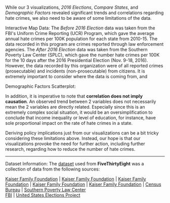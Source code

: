 While our 3 visualizations, _2016 Elections_, _Compare States_, and _Demographic Factors_ revealed significant trends and correlations regarding hate crimes, we also need to be aware of some limitations of the data.

Interactive Map Data:
The _Before 2016 Election_ data was taken from the FBI's Uniform Crime Reporting (UCR) Program, which gave the average annual hate crimes per 100K population for each state from 2010-15. The data recorded in this program are crimes reported through law enforcement agencies. The _After 2016 Election_ data was taken from the Southern Poverty Law Center (SPLC), which gave the number hate crimes per 100K for the 10 days after the 2016 Presidential Election (Nov. 9-18, 2016). However, the data recorded by this organization were of all reported crimes (prosecutable) and incidents (non-prosecutable) from citizens. It is extremely important to consider where the data is coming from, and

Demographic Factors Scatterplot:

In addition, it is imperative to note that **correlation does not imply causation**. An observed trend between 2 variables does not necessarily mean the 2 variables are directly related. Especially since this is an extremely complex social situation, it would be an oversimplification to conclude that income inequality or level of education, for instance, have sole proportional impact on the rate of hate crimes in a state.

Deriving policy implications just from our visualizations can be a bit tricky considering these limitations above. Instead, our hope is that our visualizations provoke the need for further action, including further research, regarding how to reduce the number of hate crimes.

***
Dataset Information:
The [dataset](https://github.com/fivethirtyeight/data/tree/master/hate-crimes) used from **FiveThirtyEight** was a collection of data from the following sources:  

[Kaiser Family Foundation](https://www.kff.org/other/state-indicator/median-annual-income/?currentTimeframe=0&sortModel=%7B%22colId%22:%22Location%22,%22sort%22:%22asc%22%7D) | [Kaiser Family Foundation](https://www.kff.org/other/state-indicator/unemployment-rate/?currentTimeframe=0&sortModel=%7B%22colId%22:%22Location%22,%22sort%22:%22asc%22%7D) | [Kaiser Family Foundation](https://www.kff.org/other/state-indicator/unemployment-rate/?currentTimeframe=0&sortModel=%7B%22colId%22:%22Location%22,%22sort%22:%22asc%22%7D) | [Kaiser Family Foundation](https://www.kff.org/other/state-indicator/distribution-by-citizenship-status/?currentTimeframe=0&sortModel=%7B%22colId%22:%22Location%22,%22sort%22:%22asc%22%7D) | [Kaiser Family Foundation](https://www.kff.org/other/state-indicator/distribution-by-raceethnicity/?currentTimeframe=0&sortModel=%7B%22colId%22:%22Location%22,%22sort%22:%22asc%22%7D) | [Census Bureau](https://www.census.gov/prod/2012pubs/p20-566.pdf) | [Southern Poverty Law Center](https://www.splcenter.org/20161129/ten-days-after-harassment-and-intimidation-aftermath-election)  
[FBI](https://ucr.fbi.gov/hate-crime) | [United States Elections Project](http://www.electproject.org/2016g)